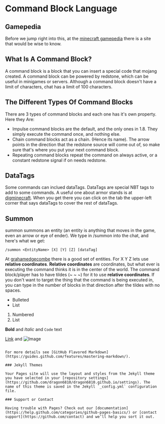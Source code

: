 # Command Block Language

## Gamepedia
Before we jump right into this, at the [minecraft gamepedia](https://minecraft.gamepedia.com/Command_Block) there is a site that would be wise to know.

## What Is A Command Block?
A command block is a block that you can insert a special code that mojang created. A command block can be powered by redstone, which can be useful in minigames or servers. Although a command block doesn't have a limit of characters, chat has a limit of 100 characters.

## The Different Types Of Command Blocks
There are 3 types of command blocks and each one has it's own property. Here they Are:
- Impulse command blocks are the default, and the only ones in 1.8. They simply execute the command once, and nothing else.
- Chain command blocks act as a chain. (Hence its name). The arrow points in the direction that the redstone source will    come out of, so make sure that's where you put your next command block. 
- Repeating command blocks repeat the command on always active, or a constant redstone signal if on needs redstone.

## DataTags
Some commands can inclued dataTags. DataTags are special NBT tags to add to some commands. A useful one about armor stands is at [digminecraft](https://www.digminecraft.com/data_tags/armor_stand.php). When you get there you can click on the tab the upper-left corner that says dataTags to cover the rest of dataTags.

## Summon
summon summons an entity (an entity is anything that moves in the game, even an arrow or eye of ender). We type in /summon into the chat, and here's what we get:

```
/summon <EntityName> [X] [Y] [Z] [dataTag]
``` 
At [grahamedgecombe](https://minecraft-ids.grahamedgecombe.com/entities) there is a good set of entities.
For X Y Z lets use **relative coordinates**. **Relative coordinates** are coordinates, but what ever is executing the command thinks it is in the center of the world. The command block/player has to have tildes (~ ~ ~) for it to use **relative coordinates**. If you don't want to target the thing that the command is being executed in, you can type in the number of blocks in that direction after the tildes with no spaces.


- Bulleted
- List

1. Numbered
2. List

**Bold** and _Italic_ and `Code` text

[Link](url) and ![Image](src)
```

For more details see [GitHub Flavored Markdown](https://guides.github.com/features/mastering-markdown/).

### Jekyll Themes

Your Pages site will use the layout and styles from the Jekyll theme you have selected in your [repository settings](https://github.com/dragon6810/dragon6810.github.io/settings). The name of this theme is saved in the Jekyll `_config.yml` configuration file.

### Support or Contact

Having trouble with Pages? Check out our [documentation](https://help.github.com/categories/github-pages-basics/) or [contact support](https://github.com/contact) and we’ll help you sort it out.
